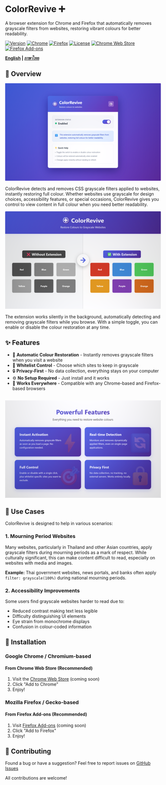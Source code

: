 # ColorRevive ➕

A browser extension for Chrome and Firefox that automatically removes grayscale filters from websites, restoring vibrant colours for better readability.

[![Version](https://img.shields.io/badge/version-1.0.0-blue.svg)](https://github.com/thongtech/colorrevive)
[![Chrome](https://img.shields.io/badge/Chrome-Manifest%20V3-yellow.svg)](manifest.json)
[![Firefox](https://img.shields.io/badge/Firefox-Manifest%20V2-orange.svg)](manifest.firefox.json)
[![License](https://img.shields.io/badge/license-MIT-green.svg)](LICENSE)
[![Chrome Web Store](https://img.shields.io/badge/chrome-extension-orange.svg)](https://chrome.google.com/webstore)
[![Firefox Add-ons](https://img.shields.io/badge/firefox-add--on-orange.svg)](https://addons.mozilla.org)

**[English](README.md) | [ภาษาไทย](README.th.md)**

## 🌟 Overview

<p align="center">
  <img src="docs/screenshots/screenshot.png" alt="ColorRevive Screenshot" width="600">
</p>

ColorRevive detects and removes CSS grayscale filters applied to websites, instantly restoring full colour. Whether websites use grayscale for design choices, accessibility features, or special occasions, ColorRevive gives you control to view content in full colour when you need better readability.

<p align="center">
  <img src="docs/screenshots/before_after.png" alt="Before and After Comparison" width="600">
</p>

The extension works silently in the background, automatically detecting and removing grayscale filters while you browse. With a simple toggle, you can enable or disable the colour restoration at any time.

## ✨ Features

- 🎯 **Automatic Colour Restoration** - Instantly removes grayscale filters when you visit a website
- 📝 **Whitelist Control** - Choose which sites to keep in grayscale
- 🔒 **Privacy-First** - No data collection, everything stays on your computer
- ⚙️ **No Setup Required** - Just install and it works
- 🦊 **Works Everywhere** - Compatible with any Chrome-based and Firefox-based browsers

<div style="margin-top: 30px;"></div>

<p align="center">
  <img src="docs/screenshots/features.png" alt="Features" width="600">
</p>


## 🎯 Use Cases

ColorRevive is designed to help in various scenarios:

### 1. **Mourning Period Websites**
Many websites, particularly in Thailand and other Asian countries, apply grayscale filters during mourning periods as a mark of respect. While culturally significant, this can make content difficult to read, especially on websites with media and images.

**Example:** Thai government websites, news portals, and banks often apply `filter: grayscale(100%)` during national mourning periods.

### 2. **Accessibility Improvements**
Some users find grayscale websites harder to read due to:
- Reduced contrast making text less legible
- Difficulty distinguishing UI elements
- Eye strain from monochrome displays
- Confusion in colour-coded information

## 🚀 Installation

### Google Chrome / Chromium-based

#### From Chrome Web Store (Recommended)
1. Visit the [Chrome Web Store](#) (coming soon)
2. Click "Add to Chrome"
3. Enjoy!

### Mozilla Firefox / Gecko-based

#### From Firefox Add-ons (Recommended)
1. Visit [Firefox Add-ons](#) (coming soon)
2. Click "Add to Firefox"
3. Enjoy!

## 🤝 Contributing

Found a bug or have a suggestion? Feel free to report issues on [GitHub Issues](https://github.com/thongtech/colorrevive/issues)

All contributions are welcome!
